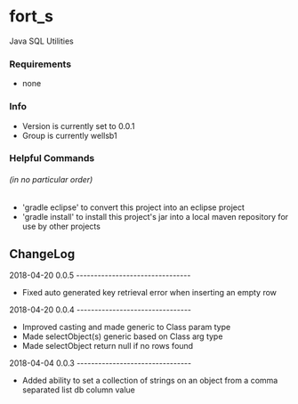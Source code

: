 # fort_s
Java SQL Utilities

### Requirements
* none

### Info
* Version is currently set to 0.0.1
* Group is currently wellsb1 

### Helpful Commands
###### (in no particular order)
* 'gradle eclipse' to convert this project into an eclipse project
* 'gradle install' to install this project's jar into a local maven repository for use by other projects


## ChangeLog

2018-04-20 0.0.5 --------------------------------
 
 * Fixed auto generated key retrieval error when inserting an empty row 


2018-04-20 0.0.4 --------------------------------

 * Improved casting and made generic to Class param type
 * Made selectObject(s) generic based on Class arg type
 * Made selectObject return null if no rows found
  

2018-04-04 0.0.3 --------------------------------
 
 * Added ability to set a collection of strings on an object from a comma separated list db column value
 
